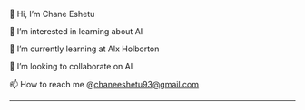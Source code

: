 👋 Hi, I’m Chane Eshetu 

👀 I’m interested in learning about AI

🌱 I’m currently learning at Alx Holborton 

💞️ I’m looking to collaborate on AI 

📫 How to reach me @chaneeshetu93@gmail.com



<!---
chandem/chandem is a ✨ special ✨ repository because its `README.md` (this file) appears on your GitHub profile.
You can click the Preview link to take a look at your changes.
--->
_____________________________
